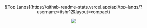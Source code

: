 <p align="center"> ![Top Langs](https://github-readme-stats.vercel.app/api/top-langs/?username=itshr12&layout=compact)</p>
<p align="center">
  <a href="https://skillicons.dev">
    <img src="https://skillicons.dev/icons?i=css,c,github,html,js,vscode,twitter,wordpress" />
  </a>
</p>
